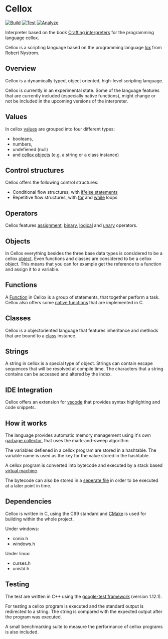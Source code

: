 # Cellox

[![Build](https://github.com/FrederikTobner/Cellox/actions/workflows/build.yml/badge.svg)](https://github.com/FrederikTobner/Cellox/actions/workflows/build.yml)
[![Test](https://github.com/FrederikTobner/Cellox/actions/workflows/tests.yml/badge.svg)](https://github.com/FrederikTobner/Cellox/actions/workflows/tests.yml)
[![Analyze](https://github.com/FrederikTobner/Cellox/actions/workflows/codeql.yml/badge.svg)](https://github.com/FrederikTobner/Cellox/actions/workflows/codeql.yml)

Interpreter based on the book [Crafting interpreters](https://craftinginterpreters.com/contents.html) for the programming language cellox.

Cellox is a scripting language based on the programming language [lox](https://craftinginterpreters.com/the-lox-language.html) from Robert Nystrom.

## Overview

Cellox is a dynamically typed, object oriented, high-level scripting language.

Cellox is currently in an experimental state. Some of the language features that are currently included (especially native functions), might change or not be included in the upcoming versions of the interpreter.

## Values

In cellox [values](https://github.com/FrederikTobner/Cellox/wiki/Values) are grouped into four different types:

* booleans,
* numbers,
* undefiened (null)
* and [cellox objects](https://github.com/FrederikTobner/Cellox#objects) (e.g. a string or a class instance)

## Control structures

Cellox offers the following control structures:

* Conditional flow structures, with [if/else statements](https://github.com/FrederikTobner/Cellox/wiki/if-else-statements)
* Repetitive flow structures, with [for](https://github.com/FrederikTobner/Cellox/wiki/For) and [while](https://github.com/FrederikTobner/Cellox/wiki/While) loops

## Operators

Cellox features [assignment](https://github.com/FrederikTobner/Cellox/wiki/Operators#assignment-operators), [binary](https://github.com/FrederikTobner/Cellox/wiki/Operators#binary-operators), [logical](https://github.com/FrederikTobner/Cellox/wiki/Operators#logical-operators) and [unary](https://github.com/FrederikTobner/Cellox/wiki/Operators#unary-operators) operators.

## Objects

In Cellox everything besides the three base data types is considered to be a cellox [object](https://github.com/FrederikTobner/Cellox/wiki/Objects).
Even functions and classes are considered to be a cellox object.
This means that you can for example get the reference to a function and assign it to a variable.

## Functions

A [Function](https://github.com/FrederikTobner/Cellox/wiki/Functions) in Cellox is a group of statements, that together perform a task.
Cellox also offers some [native functions](https://github.com/FrederikTobner/Cellox/wiki/Native-Functions) that are implemented in C.

## Classes

Cellox is a objectoriented language that features inheritance and methods that are bound to a [class](https://github.com/FrederikTobner/Cellox/wiki/Classes) instance.

## Strings

A string in cellox is a special type of object.
Strings can contain escape sequences that will be resolved at compile time.
The characters that a string contains can be accessed and altered by the index.

## IDE Integration

Cellox offers an extension for [vscode](https://github.com/FrederikTobner/vscode-cellox) that provides syntax highlighting and code snippets.

## How it works

The language provides automatic memory management using it's own [garbage collector](https://github.com/FrederikTobner/Cellox/wiki/Garbage-Collector), that uses the mark-and-sweep algorithm.

The variables defiened in a cellox program are stored in a hashtable. The variable name is used as the key for the value stored in the hashtable.

A cellox program is converted into bytecode and executed by a stack based [virtual machine](https://github.com/FrederikTobner/Cellox/wiki/Virtual-Machine).

The bytecode can also be stored in a [seperate file](https://github.com/FrederikTobner/Cellox/wiki/Chunk-Files) in order to be executed at a later point in time.

## Dependencies

Cellox is written in C, using the C99 standard and [CMake](https://cmake.org/) is used for building within the whole project.

Under windows:

* conio.h
* windows.h

Under linux:

* curses.h
* unistd.h

## Testing

The test are written in C++ using the [google-test framework](https://github.com/google/googletest) (version 1.12.1).

For testing a cellox program is executed and the standard output is redirected to a string. The string is compared with the expected output after the program was executed.

A small benchmarking suite to measure the performance of cellox programs is also included.
